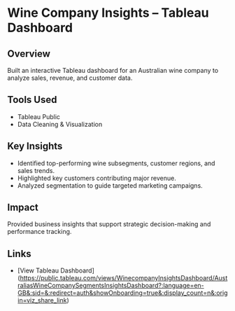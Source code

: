 #  Wine Company Insights – Tableau Dashboard

##  Overview
Built an interactive Tableau dashboard for an Australian wine company to analyze sales, revenue, and customer data.

##  Tools Used
- Tableau Public
- Data Cleaning & Visualization

##  Key Insights
- Identified top-performing wine subsegments, customer regions, and sales trends.
- Highlighted key customers contributing major revenue.
- Analyzed segmentation to guide targeted marketing campaigns.

##  Impact
Provided business insights that support strategic decision-making and performance tracking.

##  Links
- [View Tableau Dashboard] (https://public.tableau.com/views/WinecompanyInsightsDashboard/AustraliasWineCompanySegmentsInsightsDashboard?:language=en-GB&:sid=&:redirect=auth&showOnboarding=true&:display_count=n&:origin=viz_share_link)
